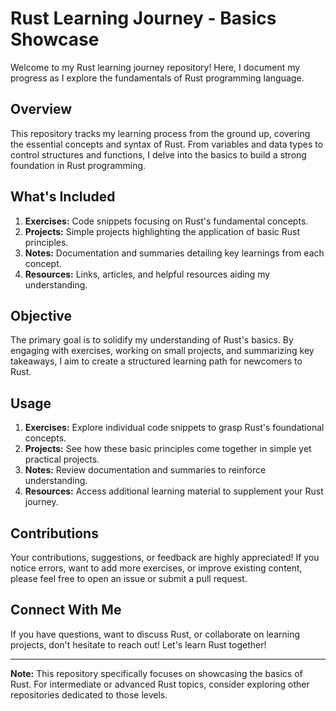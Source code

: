 # Rust Learning Journey - Basics Showcase

Welcome to my Rust learning journey repository! Here, I document my progress as I explore the fundamentals of Rust programming language.

## Overview

This repository tracks my learning process from the ground up, covering the essential concepts and syntax of Rust. From variables and data types to control structures and functions, I delve into the basics to build a strong foundation in Rust programming.

## What's Included

1. **Exercises:** Code snippets focusing on Rust's fundamental concepts.
2. **Projects:** Simple projects highlighting the application of basic Rust principles.
3. **Notes:** Documentation and summaries detailing key learnings from each concept.
4. **Resources:** Links, articles, and helpful resources aiding my understanding.

## Objective

The primary goal is to solidify my understanding of Rust's basics. By engaging with exercises, working on small projects, and summarizing key takeaways, I aim to create a structured learning path for newcomers to Rust.

## Usage

1. **Exercises:** Explore individual code snippets to grasp Rust's foundational concepts.
2. **Projects:** See how these basic principles come together in simple yet practical projects.
3. **Notes:** Review documentation and summaries to reinforce understanding.
4. **Resources:** Access additional learning material to supplement your Rust journey.

## Contributions

Your contributions, suggestions, or feedback are highly appreciated! If you notice errors, want to add more exercises, or improve existing content, please feel free to open an issue or submit a pull request.

## Connect With Me

If you have questions, want to discuss Rust, or collaborate on learning projects, don't hesitate to reach out! Let's learn Rust together!

---

**Note:** This repository specifically focuses on showcasing the basics of Rust. For intermediate or advanced Rust topics, consider exploring other repositories dedicated to those levels.
